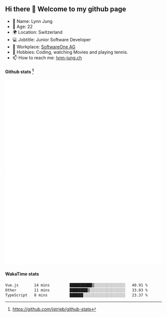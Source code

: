 ## Hi there 👋 Welcome to my github page

- 🧑 Name: Lynn Jung
- 🔞 Age: 22
- 🌍 Location: Switzerland
- 💻 Jobtitle: Junior Software Developer
- 🏢 Workplace: [SoftwareOne AG](https://www.softwareone.com/)
- 🎾 Hobbies: Coding, watching Movies and playing tennis.
- 📫 How to reach me: [lynn-jung.ch](https://lynn-jung.ch/)


#### Github stats [^1]
![](https://github.com/lynn-jung/github-stats/blob/master/generated/overview.svg)  ![](https://github.com/lynn-jung/github-stats/blob/master/generated/languages.svg)


#### WakaTime stats
<!--START_SECTION:waka-->
```text
Vue.js       14 mins         ██████████▒░░░░░░░░░░░░░░   40.91 % 
Other        11 mins         ████████▒░░░░░░░░░░░░░░░░   33.03 % 
TypeScript   8 mins          ██████░░░░░░░░░░░░░░░░░░░   23.37 % 
```
<!--END_SECTION:waka-->

[^1]: https://github.com/jstrieb/github-stats
